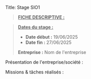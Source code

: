 Title: Stage SIO1

> **<u>FICHE DESCRIPTIVE :</u>**

> <u>**Dates du stage :**</u>
>
> - **Date début :** 19/06/2025
> - **Date fin :** 27/06/2025
>
> **Entreprise :** Nom de l'entreprise


 Présentation de l'entreprise/société :



 Missions & tâches réalisés : 
